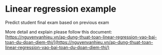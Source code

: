 # Linear regression example

Predict student final exam based on previous exam

More detail and explain please follow this document: [https://nguyenvanhieu.vn/ap-dung-thuat-toan-linear-regression-vao-bai-toan-du-doan-diem-thi/](https://nguyenvanhieu.vn/ap-dung-thuat-toan-linear-regression-vao-bai-toan-du-doan-diem-thi/)
